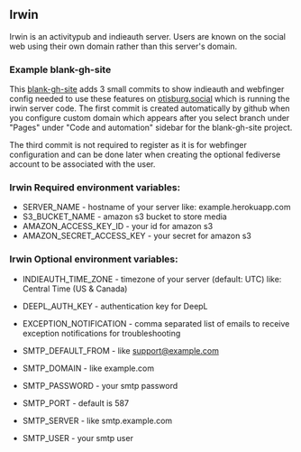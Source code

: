 ## Irwin

Irwin is an activitypub and indieauth server. Users are known on the social web using their own domain rather than this server's domain.

### Example blank-gh-site

This [blank-gh-site](https://github.com/otisburgsocial/blank-gh-site) adds 3 small commits to show indieauth and webfinger config needed to use these features on [otisburg.social](https://otisburg.social) which is running the irwin server code.  The first commit is created automatically by github when you configure custom domain which appears after you select branch under "Pages" under "Code and automation" sidebar for the blank-gh-site project.

The third commit is not required to register as it is for webfinger configuration and can be done later when creating the optional fediverse account to be associated with the user.

### Irwin Required environment variables:

* SERVER_NAME - hostname of your server like: example.herokuapp.com
* S3_BUCKET_NAME - amazon s3 bucket to store media
* AMAZON_ACCESS_KEY_ID - your id for amazon s3
* AMAZON_SECRET_ACCESS_KEY - your secret for amazon s3

### Irwin Optional environment variables:

* INDIEAUTH_TIME_ZONE - timezone of your server (default: UTC) like: Central Time (US & Canada)
* DEEPL_AUTH_KEY - authentication key for DeepL

* EXCEPTION_NOTIFICATION - comma separated list of emails to receive exception notifications for troubleshooting
* SMTP_DEFAULT_FROM - like support@example.com
* SMTP_DOMAIN - like example.com
* SMTP_PASSWORD - your smtp password
* SMTP_PORT - default is 587
* SMTP_SERVER - like smtp.example.com
* SMTP_USER - your smtp user
